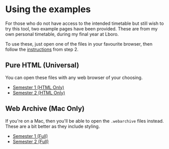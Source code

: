 # Using the examples

For those who do not have access to the intended timetable but still wish to try this tool, two example pages have been provided. These are from my own personal timetable, during my final year at Lboro.

To use these, just open one of the files in your favourite browser, then follow the [instructions](../README.md) from step 2.

## Pure HTML (Universal)
You can open these files with any web browser of your choosing.

* [Semester 1 (HTML Only)](./sem1.html)
* [Semester 2 (HTML Only)](./sem2.html)

## Web Archive (Mac Only)
If you're on a Mac, then you'll be able to open the `.webarchive` files instead. These are a bit better as they include styling.

* [Semester 1 (Full)](./sem1-full.webarchive)
* [Semester 2 (Full)](./sem2-full.webarchive)
